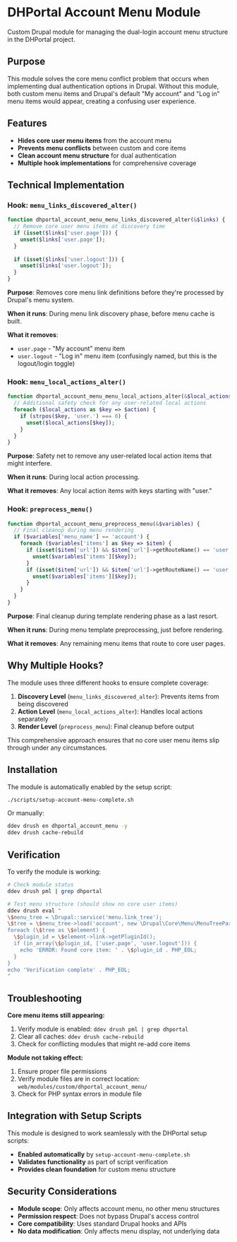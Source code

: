 # DHPortal Account Menu Module

Custom Drupal module for managing the dual-login account menu structure in the DHPortal project.

## Purpose

This module solves the core menu conflict problem that occurs when implementing dual authentication options in Drupal. Without this module, both custom menu items and Drupal's default "My account" and "Log in" menu items would appear, creating a confusing user experience.

## Features

- **Hides core user menu items** from the account menu
- **Prevents menu conflicts** between custom and core items
- **Clean account menu structure** for dual authentication
- **Multiple hook implementations** for comprehensive coverage

## Technical Implementation

### Hook: `menu_links_discovered_alter()`

```php
function dhportal_account_menu_menu_links_discovered_alter(&$links) {
  // Remove core user menu items at discovery time
  if (isset($links['user.page'])) {
    unset($links['user.page']);
  }
  
  if (isset($links['user.logout'])) {
    unset($links['user.logout']);
  }
}
```

**Purpose**: Removes core menu link definitions before they're processed by Drupal's menu system.

**When it runs**: During menu link discovery phase, before menu cache is built.

**What it removes**:
- `user.page` - "My account" menu item
- `user.logout` - "Log in" menu item (confusingly named, but this is the logout/login toggle)

### Hook: `menu_local_actions_alter()`

```php
function dhportal_account_menu_menu_local_actions_alter(&$local_actions) {
  // Additional safety check for any user-related local actions
  foreach ($local_actions as $key => $action) {
    if (strpos($key, 'user.') === 0) {
      unset($local_actions[$key]);
    }
  }
}
```

**Purpose**: Safety net to remove any user-related local action items that might interfere.

**When it runs**: During local action processing.

**What it removes**: Any local action items with keys starting with "user."

### Hook: `preprocess_menu()`

```php
function dhportal_account_menu_preprocess_menu(&$variables) {
  // Final cleanup during menu rendering
  if ($variables['menu_name'] == 'account') {
    foreach ($variables['items'] as $key => $item) {
      if (isset($item['url']) && $item['url']->getRouteName() == 'user.page') {
        unset($variables['items'][$key]);
      }
      if (isset($item['url']) && $item['url']->getRouteName() == 'user.logout') {
        unset($variables['items'][$key]);
      }
    }
  }
}
```

**Purpose**: Final cleanup during template rendering phase as a last resort.

**When it runs**: During menu template preprocessing, just before rendering.

**What it removes**: Any remaining menu items that route to core user pages.

## Why Multiple Hooks?

The module uses three different hooks to ensure complete coverage:

1. **Discovery Level** (`menu_links_discovered_alter`): Prevents items from being discovered
2. **Action Level** (`menu_local_actions_alter`): Handles local actions separately  
3. **Render Level** (`preprocess_menu`): Final cleanup before output

This comprehensive approach ensures that no core user menu items slip through under any circumstances.

## Installation

The module is automatically enabled by the setup script:

```bash
./scripts/setup-account-menu-complete.sh
```

Or manually:

```bash
ddev drush en dhportal_account_menu -y
ddev drush cache-rebuild
```

## Verification

To verify the module is working:

```bash
# Check module status
ddev drush pml | grep dhportal

# Test menu structure (should show no core user items)
ddev drush eval "
\$menu_tree = \Drupal::service('menu.link_tree');
\$tree = \$menu_tree->load('account', new \Drupal\Core\Menu\MenuTreeParameters());
foreach (\$tree as \$element) {
  \$plugin_id = \$element->link->getPluginId();
  if (in_array(\$plugin_id, ['user.page', 'user.logout'])) {
    echo 'ERROR: Found core item: ' . \$plugin_id . PHP_EOL;
  }
}
echo 'Verification complete' . PHP_EOL;
"
```

## Troubleshooting

**Core menu items still appearing:**

1. Verify module is enabled: `ddev drush pml | grep dhportal`
2. Clear all caches: `ddev drush cache-rebuild`
3. Check for conflicting modules that might re-add core items

**Module not taking effect:**

1. Ensure proper file permissions
2. Verify module files are in correct location: `web/modules/custom/dhportal_account_menu/`
3. Check for PHP syntax errors in module file

## Integration with Setup Scripts

This module is designed to work seamlessly with the DHPortal setup scripts:

- **Enabled automatically** by `setup-account-menu-complete.sh`
- **Validates functionality** as part of script verification
- **Provides clean foundation** for custom menu structure

## Security Considerations

- **Module scope**: Only affects account menu, no other menu structures
- **Permission respect**: Does not bypass Drupal's access control
- **Core compatibility**: Uses standard Drupal hooks and APIs
- **No data modification**: Only affects menu display, not underlying data
